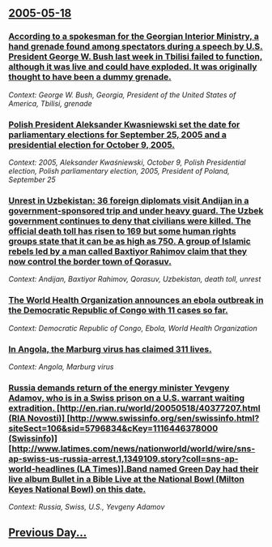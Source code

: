 ## [2005-05-18](/news/2005/05/18/index.md)

### [ According to a spokesman for the Georgian Interior Ministry, a hand grenade found among spectators during a speech by U.S. President George W. Bush last week in Tbilisi failed to function, although it was live and could have exploded. It was originally thought to have been a dummy grenade. ](/news/2005/05/18/according-to-a-spokesman-for-the-georgian-interior-ministry-a-hand-grenade-found-among-spectators-during-a-speech-by-u-s-president-george.md)
_Context: George W. Bush, Georgia, President of the United States of America, Tbilisi, grenade_

### [ Polish President Aleksander Kwasniewski set the date for parliamentary elections for September 25, 2005 and a presidential election for October 9, 2005. ](/news/2005/05/18/polish-president-aleksander-kwaaniewski-set-the-date-for-parliamentary-elections-for-september-25-2005-and-a-presidential-election-for-oc.md)
_Context: 2005, Aleksander Kwaśniewski, October 9, Polish Presidential election, Polish parliamentary election, 2005, President of Poland, September 25_

### [ Unrest in Uzbekistan: 36 foreign diplomats visit Andijan in a government-sponsored trip and under heavy guard. The Uzbek government continues to deny that civilians were killed. The official death toll has risen to 169 but some human rights groups state that it can be as high as 750. A group of Islamic rebels led by a man called Baxtiyor Rahimov claim that they now control the border town of Qorasuv. ](/news/2005/05/18/unrest-in-uzbekistan-36-foreign-diplomats-visit-andijan-in-a-government-sponsored-trip-and-under-heavy-guard-the-uzbek-government-continu.md)
_Context: Andijan, Baxtiyor Rahimov, Qorasuv, Uzbekistan, death toll, unrest_

### [ The World Health Organization announces an ebola outbreak in the Democratic Republic of Congo with 11 cases so far. ](/news/2005/05/18/the-world-health-organization-announces-an-ebola-outbreak-in-the-democratic-republic-of-congo-with-11-cases-so-far.md)
_Context: Democratic Republic of Congo, Ebola, World Health Organization_

### [ In Angola, the Marburg virus has claimed 311 lives. ](/news/2005/05/18/in-angola-the-marburg-virus-has-claimed-311-lives.md)
_Context: Angola, Marburg virus_

### [ Russia demands return of the energy minister Yevgeny Adamov, who is in a Swiss prison on a U.S. warrant waiting extradition. [http://en.rian.ru/world/20050518/40377207.html (RIA Novosti)] [http://www.swissinfo.org/sen/swissinfo.html?siteSect=106&sid=5796834&cKey=1116446378000 (Swissinfo)] [http://www.latimes.com/news/nationworld/world/wire/sns-ap-swiss-us-russia-arrest,1,1349109.story?coll=sns-ap-world-headlines (LA Times)].Band named Green Day had their live album Bullet in a Bible Live at the National Bowl (Milton Keyes National Bowl) on this date.](/news/2005/05/18/russia-demands-return-of-the-energy-minister-yevgeny-adamov-who-is-in-a-swiss-prison-on-a-u-s-warrant-waiting-extradition-http-en-ria.md)
_Context: Russia, Swiss, U.S., Yevgeny Adamov_

## [Previous Day...](/news/2005/05/17/index.md)

